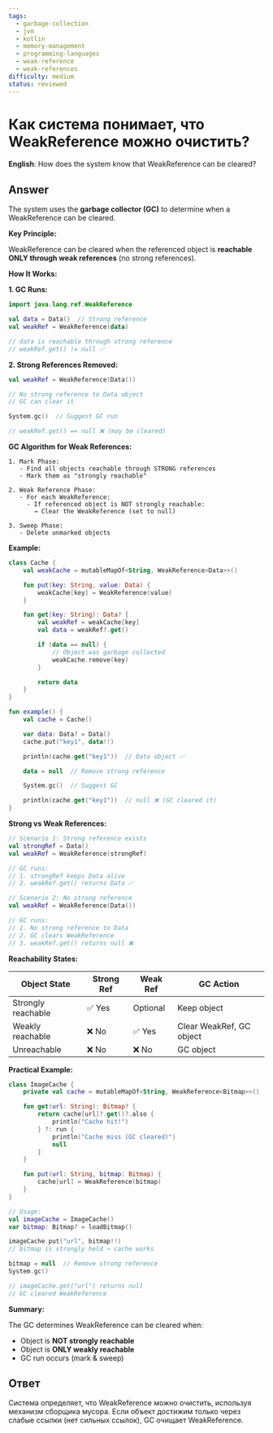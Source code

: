 ```yaml
---
tags:
  - garbage-collection
  - jvm
  - kotlin
  - memory-management
  - programming-languages
  - weak-reference
  - weak-references
difficulty: medium
status: reviewed
---
```


# Как система понимает, что WeakReference можно очистить?

**English**: How does the system know that WeakReference can be cleared?

## Answer

The system uses the **garbage collector (GC)** to determine when a WeakReference can be cleared.

**Key Principle:**

WeakReference can be cleared when the referenced object is **reachable ONLY through weak references** (no strong references).

**How It Works:**

**1. GC Runs:**
```kotlin
import java.lang.ref.WeakReference

val data = Data()  // Strong reference
val weakRef = WeakReference(data)

// data is reachable through strong reference
// weakRef.get() != null ✅
```

**2. Strong References Removed:**
```kotlin
val weakRef = WeakReference(Data())

// No strong reference to Data object
// GC can clear it

System.gc()  // Suggest GC run

// weakRef.get() == null ❌ (may be cleared)
```

**GC Algorithm for Weak References:**

```
1. Mark Phase:
   - Find all objects reachable through STRONG references
   - Mark them as "strongly reachable"

2. Weak Reference Phase:
   - For each WeakReference:
     - If referenced object is NOT strongly reachable:
       → Clear the WeakReference (set to null)

3. Sweep Phase:
   - Delete unmarked objects
```

**Example:**

```kotlin
class Cache {
    val weakCache = mutableMapOf<String, WeakReference<Data>>()

    fun put(key: String, value: Data) {
        weakCache[key] = WeakReference(value)
    }

    fun get(key: String): Data? {
        val weakRef = weakCache[key]
        val data = weakRef?.get()

        if (data == null) {
            // Object was garbage collected
            weakCache.remove(key)
        }

        return data
    }
}

fun example() {
    val cache = Cache()

    var data: Data? = Data()
    cache.put("key1", data!!)

    println(cache.get("key1"))  // Data object ✅

    data = null  // Remove strong reference

    System.gc()  // Suggest GC

    println(cache.get("key1"))  // null ❌ (GC cleared it)
}
```

**Strong vs Weak References:**

```kotlin
// Scenario 1: Strong reference exists
val strongRef = Data()
val weakRef = WeakReference(strongRef)

// GC runs:
// 1. strongRef keeps Data alive
// 2. weakRef.get() returns Data ✅

// Scenario 2: No strong reference
val weakRef = WeakReference(Data())

// GC runs:
// 1. No strong reference to Data
// 2. GC clears WeakReference
// 3. weakRef.get() returns null ❌
```

**Reachability States:**

| Object State | Strong Ref | Weak Ref | GC Action |
|-------------|------------|----------|-----------|
| Strongly reachable | ✅ Yes | Optional | Keep object |
| Weakly reachable | ❌ No | ✅ Yes | Clear WeakRef, GC object |
| Unreachable | ❌ No | ❌ No | GC object |

**Practical Example:**

```kotlin
class ImageCache {
    private val cache = mutableMapOf<String, WeakReference<Bitmap>>()

    fun get(url: String): Bitmap? {
        return cache[url]?.get()?.also {
            println("Cache hit!")
        } ?: run {
            println("Cache miss (GC cleared)")
            null
        }
    }

    fun put(url: String, bitmap: Bitmap) {
        cache[url] = WeakReference(bitmap)
    }
}

// Usage:
val imageCache = ImageCache()
var bitmap: Bitmap? = loadBitmap()

imageCache.put("url", bitmap!!)
// bitmap is strongly held → cache works

bitmap = null  // Remove strong reference
System.gc()

// imageCache.get("url") returns null
// GC cleared WeakReference
```

**Summary:**

The GC determines WeakReference can be cleared when:
- Object is **NOT strongly reachable**
- Object is **ONLY weakly reachable**
- GC run occurs (mark & sweep)

## Ответ

Система определяет, что WeakReference можно очистить, используя механизм сборщика мусора. Если объект достижим только через слабые ссылки (нет сильных ссылок), GC очищает WeakReference.

